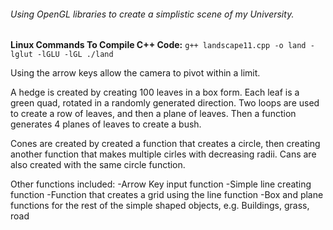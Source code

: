 ###### Using OpenGL libraries to create a simplistic scene of my University.

**Linux Commands To Compile C++ Code:**
	`g++ landscape11.cpp -o land -lglut -lGLU -lGL
	./land `
	
Using the arrow keys allow the camera to pivot within a limit.

A hedge is created by creating 100 leaves in a box form.
Each leaf is a green quad, rotated in a randomly generated direction. 
Two loops are used to create a row of leaves, and then a plane of leaves.
Then a function generates 4 planes of leaves to create a bush.

Cones are created by created a function that creates a circle, then creating another function that makes multiple cirles with decreasing radii. Cans are also created with the same circle function.

Other functions included:
-Arrow Key input function
-Simple line creating function
-Function that creates a grid using the line function
-Box and plane functions for the rest of the simple shaped objects, e.g. Buildings, grass, road

